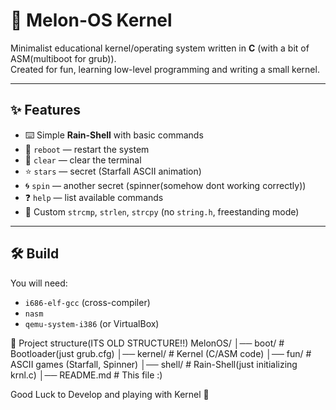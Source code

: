 # 🍈 Melon-OS Kernel

Minimalist educational kernel/operating system written in **C** (with a bit of ASM(multiboot for grub)).  
Created for fun, learning low-level programming and writing a small kernel.

---

## ✨ Features
- ⌨️ Simple **Rain-Shell** with basic commands
- 🔄 `reboot` — restart the system
- 🧹 `clear` — clear the terminal
- ⭐ `stars` — secret (Starfall ASCII animation)
- 🌀 `spin` — another secret (spinner(somehow dont working correctly))
- ❓ `help` — list available commands
- 🔡 Custom `strcmp`, `strlen`, `strcpy` (no `string.h`, freestanding mode)

---

## 🛠️ Build
You will need:
- `i686-elf-gcc` (cross-compiler)
- `nasm`
- `qemu-system-i386` (or VirtualBox)

📂 Project structure(ITS OLD STRUCTURE!!)
MelonOS/
│── boot/         # Bootloader(just grub.cfg)
│── kernel/       # Kernel (C/ASM code)
│── fun/          # ASCII games (Starfall, Spinner)
│── shell/        # Rain-Shell(just initializing krnl.c)
│── README.md     # This file :)

Good Luck to Develop and playing with Kernel 🤗